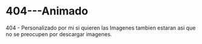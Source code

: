 # 404---Animado
404 - Personalizado por mi si quieren las Imagenes tambien estaran asi que no se preocupen por descargar imagenes.
